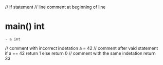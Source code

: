 // if statement
// line comment at beginning of line

# main() int
    - a int
  // comment with incorrect indetation
    a = 42 // comment after vaid statement
    if a == 42
        return 1
    else
        return 0
    // comment with the same indetation
    return 33
